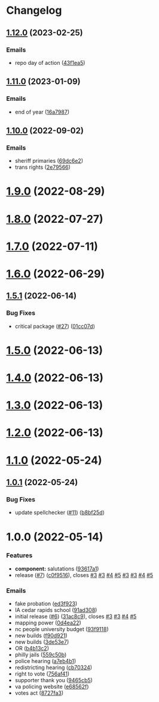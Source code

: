 # Changelog

## [1.12.0](https://github.com/PaleBluDot/aclu-emails/compare/v1.11.0...v1.12.0) (2023-02-25)


### Emails

* repo day of action ([43f1ea5](https://github.com/PaleBluDot/aclu-emails/commit/43f1ea5073b1b812b69549c69d5139ef6af8ecee))

## [1.11.0](https://github.com/PaleBluDot/aclu-emails/compare/v1.10.0...v1.11.0) (2023-01-09)


### Emails

* end of year ([16a7987](https://github.com/PaleBluDot/aclu-emails/commit/16a79872ff94106905e17de7cac1d8fd63900880))

## [1.10.0](https://github.com/PaleBluDot/aclu-emails/compare/v1.9.0...v1.10.0) (2022-09-02)


### Emails

* sheriff primaries ([69dc6e2](https://github.com/PaleBluDot/aclu-emails/commit/69dc6e2828a22fc39e914ebc24da5e30381f7c3b))
* trans rights ([2e79566](https://github.com/PaleBluDot/aclu-emails/commit/2e79566855189cb2e2c00488082e01300caf6f76))

# [1.9.0](https://github.com/PaleBluDot/aclu-emails/compare/v1.8.0...v1.9.0) (2022-08-29)

# [1.8.0](https://github.com/PaleBluDot/aclu-emails/compare/v1.7.0...v1.8.0) (2022-07-27)

# [1.7.0](https://github.com/PaleBluDot/aclu-emails/compare/v1.6.0...v1.7.0) (2022-07-11)

# [1.6.0](https://github.com/PaleBluDot/aclu-emails/compare/v1.5.1...v1.6.0) (2022-06-29)

## [1.5.1](https://github.com/PaleBluDot/aclu-emails/compare/v1.5.0...v1.5.1) (2022-06-14)


### Bug Fixes

* critical package ([#27](https://github.com/PaleBluDot/aclu-emails/issues/27)) ([01cc07d](https://github.com/PaleBluDot/aclu-emails/commit/01cc07db25f2863fe55edaa7339761ad163885d6))

# [1.5.0](https://github.com/PaleBluDot/aclu-emails/compare/v1.4.0...v1.5.0) (2022-06-13)

# [1.4.0](https://github.com/PaleBluDot/aclu-emails/compare/v1.3.0...v1.4.0) (2022-06-13)

# [1.3.0](https://github.com/PaleBluDot/aclu-emails/compare/v1.2.0...v1.3.0) (2022-06-13)

# [1.2.0](https://github.com/PaleBluDot/aclu-emails/compare/v1.1.0...v1.2.0) (2022-06-13)

# [1.1.0](https://github.com/PaleBluDot/aclu-emails/compare/v1.0.1...v1.1.0) (2022-05-24)

## [1.0.1](https://github.com/PaleBluDot/aclu-emails/compare/v1.0.0...v1.0.1) (2022-05-24)


### Bug Fixes

* update spellchecker  ([#11](https://github.com/PaleBluDot/aclu-emails/issues/11)) ([b8bf25d](https://github.com/PaleBluDot/aclu-emails/commit/b8bf25d56ab5602549ead00af30b1539195a3b71))

# 1.0.0 (2022-05-14)
### Features

* **component:** salutations ([93617a1](https://github.com/PaleBluDot/aclu-emails/commit/93617a1c7717a267f779c684ca89ce0f3f9f33b3))
* release ([#7](https://github.com/PaleBluDot/aclu-emails/issues/7)) ([c0f9516](https://github.com/PaleBluDot/aclu-emails/commit/c0f9516d6bb2cb6cc5def8d0cfe9bf721c94078e)), closes [#3](https://github.com/PaleBluDot/aclu-emails/issues/3) [#3](https://github.com/PaleBluDot/aclu-emails/issues/3) [#4](https://github.com/PaleBluDot/aclu-emails/issues/4) [#5](https://github.com/PaleBluDot/aclu-emails/issues/5) [#3](https://github.com/PaleBluDot/aclu-emails/issues/3) [#3](https://github.com/PaleBluDot/aclu-emails/issues/3) [#4](https://github.com/PaleBluDot/aclu-emails/issues/4) [#5](https://github.com/PaleBluDot/aclu-emails/issues/5)


### Emails
* fake probation ([ed3f923](https://github.com/PaleBluDot/aclu-emails/commit/ed3f923a3957ee6fee4f7938270ba368c97f2830))
* IA cedar rapids school ([91ad308](https://github.com/PaleBluDot/aclu-emails/commit/91ad30821fdb5cd9ae21aec33d0eb28442ecbd8c))
* initial release  ([#6](https://github.com/PaleBluDot/aclu-emails/issues/6)) ([31ac8c9](https://github.com/PaleBluDot/aclu-emails/commit/31ac8c9ab2a0a5e4f18089218568e87b58c2f157)), closes [#3](https://github.com/PaleBluDot/aclu-emails/issues/3) [#3](https://github.com/PaleBluDot/aclu-emails/issues/3) [#4](https://github.com/PaleBluDot/aclu-emails/issues/4) [#5](https://github.com/PaleBluDot/aclu-emails/issues/5)
* mapping power ([0d4ea22](https://github.com/PaleBluDot/aclu-emails/commit/0d4ea2210d593d355838b1d80df8f899779156ee))
* nc people university budget ([93f9118](https://github.com/PaleBluDot/aclu-emails/commit/93f9118d9c39f952fae4aa0cb26d3fb6459b9ffa))
* new builds ([f90d921](https://github.com/PaleBluDot/aclu-emails/commit/f90d9210af5279fbcd44fa8800baf4872d123343))
* new builds ([3de53e7](https://github.com/PaleBluDot/aclu-emails/commit/3de53e72211426eb82177298500a464e8e23ecc2))
* OR ([b4b13c2](https://github.com/PaleBluDot/aclu-emails/commit/b4b13c2d1e8fa167a4ec12d1409174fde91020bb))
* philly jails ([559c50b](https://github.com/PaleBluDot/aclu-emails/commit/559c50b20441328aed0b17f352af97b155902df3))
* police hearing ([a7eb4b1](https://github.com/PaleBluDot/aclu-emails/commit/a7eb4b1d8cbb312121e1a259868f8b7724a06c87))
* redistricting hearing ([cb70324](https://github.com/PaleBluDot/aclu-emails/commit/cb703246a75f903a06794fd1d5a6185c590cb8a5))
* right to vote ([756af41](https://github.com/PaleBluDot/aclu-emails/commit/756af417d99d4c644779fc5c1d83b6472a07f7da))
* supporter thank you ([9465cb5](https://github.com/PaleBluDot/aclu-emails/commit/9465cb52eff1111fd293191f2d7b60849facd0fc))
* va policing website ([e68562f](https://github.com/PaleBluDot/aclu-emails/commit/e68562fb71749bd36a4b91f5d557a078c59c6746))
* votes act ([8727fa3](https://github.com/PaleBluDot/aclu-emails/commit/8727fa36b0cd1338b4e8c8502fa536fe2127cce6))
